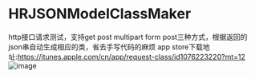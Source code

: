 # HRJSONModelClassMaker
http接口请求测试，支持get post multipart form post三种方式，根据返回的json串自动生成相应的类，省去手写代码的麻烦
app store下载地址:https://itunes.apple.com/cn/app/request-class/id1076223220?mt=12
![image](https://github.com/iPermanent/HRJSONModelClassMaker/blob/master/HRJSONModelClassMaker/demo.gif)
